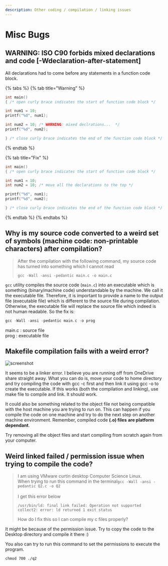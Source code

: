 ```yaml
---
description: Other coding / compilation / linking issues
---
```


# Misc Bugs

## WARNING: ISO C90 forbids mixed declarations and code \[-Wdeclaration-after-statement]

All declarations had to come before any statements in a function code block.

{% tabs %}
{% tab title="Warning" %}
```c
int main()
{ /* open curly brace indicates the start of function code block */

int num1 = 10;
printf("%d", num1);

int num2 = 10; /* WARNING: mixed declrations...  */
printf("%d", num2);

} /* close curly brace indicates the end of the function code block */
```
{% endtab %}

{% tab title="Fix" %}
```c
int main()
{ /* open curly brace indicates the start of function code block */

int num1 = 10;
int num2 = 10; /* move all the declarations to the top */

printf("%d", num1);
printf("%d", num2);

} /* close curly brace indicates the end of the function code block */
```
{% endtab %}
{% endtabs %}

## Why is my source code converted to a weird set of symbols (machine code: non-printable characters) after compilation?

> After the compilation with the following command, my source code has  turned into something which I cannot read
>
> ```
> gcc -Wall -ansi -pedantic main.c -o main.c
> ```

`gcc` utility compiles the source code (`main.c`) into an executable which is something (binary/machine code) understandable by the machine. We call it the executable file. Therefore, it is important to provide a name to the output file (executable file) which is different to the source file during compilation. Otherwise, the executable file will replace the source file which indeed is not human readable. So the fix is:

```c
gcc -Wall -ansi -pedantic main.c -o prog
```

main.c : source file\
prog : executable file

## Makefile compilation fails with a weird error?

![screenshot](../.gitbook/assets/wierd\_link\_error.png)

It seems to be a linker error. I believe you are running off from OneDrive share straight away. What you can do is, move your code to home directory and try compiling the code with gcc -c first and then link it using gcc -o to create the executable. If this works (both the compilation and linking), use make file to compile and link. It should work.

It could also be something related to the object file not being compatible with the host machine you are trying to run on. This can happen if you compile the code on one machine and try to do the next step on another machine environment. Remember, compiled code **(.o) files** **are platform dependant**.

Try removing all the object files and start compiling from scratch again from your computer.

## Weird linked failed / permission issue when trying to compile the code?

> I am using VMware curtin desktop Computer Science Linux.\
> When trying to run this command in the terminal`gcc -Wall -ansi -pedantic Q2.c -o Q2`\
> \
> I get this error below
>
> `/usr/bin/ld: final link failed: Operation not supported`\
> `collect2: error: ld returned 1 exit status`
>
> How do I fix this so I can compile my c files properly?

It might be because of the permission issue. Try to copy the code to the Desktop directory and compile it there :)

You also can try to run this command to set the permissions to execute the program.

`chmod 700 ./q2`
